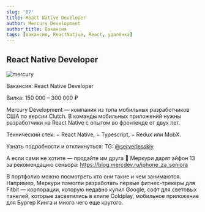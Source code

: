 ```yaml
---
slug: '07'
title: React Native Developer
author: Mercury Development
author_title: Вакансия
tags: [вакансия, ReactNative, React, удалёнка]
---
```


## React Native Developer

![mercury](https://sun9-34.userapi.com/impg/EoF6VR-kD7bHDauOC5-lxTfHD8kyZWqwSzIfpw/Ds8fCdSxZXA.jpg?size=1200x630&quality=96&sign=8bc0af3957e301f75bd52ee7c6e5b00c&type=album)

Вакансия: React Native Developer

Вилка: 150 000 – 300 000 ₽

Mercury Development — компания из топа мобильных разработчиков США по версии Clutch. В команды мобильных приложений нужны разработчики на React Native с опытом во фронтенде от двух лет.

Технический стек:
− React Native,
− Typescript,
− Redux или MobX. 

Узнать подробности и откликнуться:
TG: [@serverlesskiy](https://t.me/serverlesskiy)

А если сами не хотите — продайте им друга 🌚 
Меркури дарят айфон 13 за рекомендацию сеньора: https://blog.mercdev.ru/iphone_za_seniora

В портфолио можно посмотреть кто они такие и чем занимаются. Например, Меркури помогли разработать первые фитнес-трекеры для Fitbit — корпорации, которую недавно купил Google, софт для световых панелей, которые засветились в клипе Coldplay, мобильное приложение для Бургер Кинга и много чего еще крутого.




